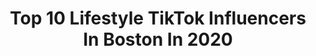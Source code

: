 ---
title: Top 10 Lifestyle TikTok Influencers In Boston In 2020
description: >-
  Find top lifestyle TikTok influencers in Boston in 2020. Most popular hashtags: #workout #tiktok #lifestyle #dance.
platform: TikTok
profiles:
  - username: "saucehockey"
    fullname: >-
      Sauce Hockey
    location: "United States"
    followers: 24243
    engagement: 1272
    commentsToLikes: 0.012941
    id: ckaftuctl78rm0i78jupwuv4v
    verified: false
    hashtags: "#romaine, #fore, #strike, #mensleaguegary"
  - username: "kingpinsla"
    fullname: >-
      Kingpinsla
    location: "United States"
    followers: 120571
    engagement: 569
    commentsToLikes: 0.017621
    id: ckan3zs5c7prc0i7844t0d6u0
    verified: false
    hashtags: "#danceduo, #petsotiktok, #ohnanachallenge, #vira"
  - username: "telamordancesquad"
    fullname: >-
      Jack
    location: "United States"
    followers: 7008
    engagement: 412
    commentsToLikes: 0.025818
    id: ck9fwqroq2fj20j78fh9crnio
    verified: false
    hashtags: "#lifestyle, #puppies, #happy, #onlineshopping"
  - username: "botoxfairy"
    fullname: >-
      Audrey Rose
    location: "United States"
    followers: 5715
    engagement: 343
    commentsToLikes: 0.039815
    id: ck9jvm44mssc30j785p28sdct
    verified: false
    hashtags: "#aesthethics, #beautymode, #camera, #moms"
  - username: "nickibaber"
    fullname: >-
      Nicki Baber
    location: "United States"
    followers: 5033134
    engagement: 2245
    commentsToLikes: 0.019367
    id: ck83yswyvvfka0j781uns1b5e
    verified: true
    hashtags: "#cookingtips, #transition, #astrology, #tiktokscience"
  - username: "williamsheats"
    fullname: >-
      williamsheats
    location: "United States"
    followers: 232461
    engagement: 3279
    commentsToLikes: 0.024171
    id: ck9pmafws8gsr0j787llk14we
    verified: true
    hashtags: "#metgala, #ilovehim, #arianagrande, #cover"
  - username: "jesssica.le"
    fullname: >-
      jessica le
    location: "United States"
    followers: 7708
    engagement: 2114
    commentsToLikes: 0.058673
    id: ck99a9t8agot80j78a00sa18l
    verified: false
    hashtags: "#getalife, #stitch, #yearbook2020, #joji"
  - username: "bsbl101"
    fullname: >-
      Baseball Lifestyle 
    location: "United States"
    followers: 68998
    engagement: 1853
    commentsToLikes: 0.051256
    id: ck97832as6iy40j78m4zi9tny
    verified: false
    hashtags: "#dingersonly, #merch, #tiktokrestarea, #homeproject"
  - username: "ashgurl91"
    fullname: >-
      🌻🔞Ashleigh🔞🍍
    location: "United States"
    followers: 7874
    engagement: 1505
    commentsToLikes: 0.078255
    id: cka9ou3hq65dq0i78reewnaei
    verified: false
    hashtags: "#trends, #hardlimits, #repost, #fetlife"
  - username: "dreaknowsbest"
    fullname: >-
      Drea Knowsbest 
    location: "United States"
    followers: 4674275
    engagement: 2679
    commentsToLikes: 0.009238
    id: ck80oqcwhj8qs0j78g76rvv1f
    verified: true
    hashtags: "#nigerian, #stankwalk, #nigerianfood, #parentsbelike"
---